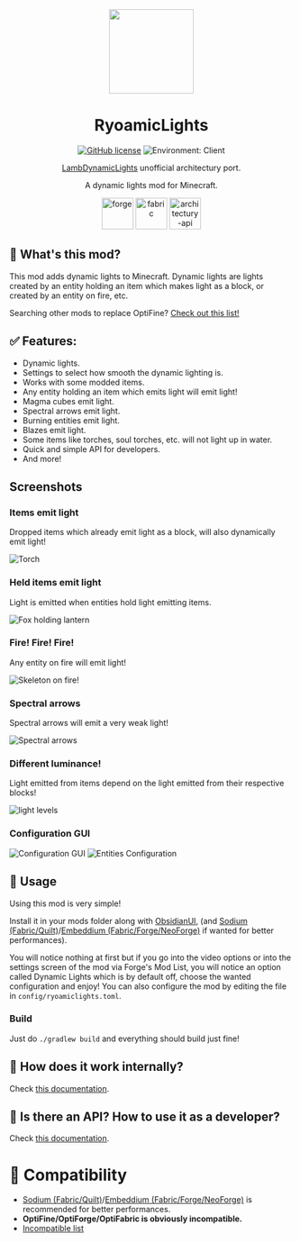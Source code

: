 <center><div align="center">

<img height="150" src="common/src/main/resources/icon.png" width="150"/>

# RyoamicLights

[![GitHub license](https://img.shields.io/github/license/ThinkingStudios/RyoamicLights?style=flat-square)](https://raw.githubusercontent.com/ThinkingStudios/RyoamicLights/1.20.4-architectury/LICENSE)
![Environment: Client](https://img.shields.io/badge/environment-client-1976d2?style=flat-square)

[LambDynamicLights](https://github.com/LambdAurora/LambDynamicLights) unofficial architectury port.

A dynamic lights mod for Minecraft.

<img alt="forge" height="56" src="https://cdn.jsdelivr.net/npm/@intergrav/devins-badges@3/assets/cozy/supported/forge_vector.svg">
<img alt="fabric" height="56" src="https://cdn.jsdelivr.net/npm/@intergrav/devins-badges@3/assets/cozy/supported/fabric_vector.svg">
<img alt="architectury-api" height="56" src="https://cdn.jsdelivr.net/npm/@intergrav/devins-badges@3/assets/cozy/requires/architectury-api_vector.svg">

</div></center>

## 📖 What's this mod?

This mod adds dynamic lights to Minecraft. Dynamic lights are lights created by an entity holding an
item which makes light as a block, or created by an entity on fire, etc.

Searching other mods to replace OptiFine?
[Check out this list!](https://lambdaurora.dev/optifine_alternatives)

## ✅ Features:

- Dynamic lights.
- Settings to select how smooth the dynamic lighting is.
- Works with some modded items.
- Any entity holding an item which emits light will emit light!
- Magma cubes emit light.
- Spectral arrows emit light.
- Burning entities emit light.
- Blazes emit light.
- Some items like torches, soul torches, etc. will not light up in water.
- Quick and simple API for developers.
- And more!

## Screenshots

### Items emit light

Dropped items which already emit light as a block, will also dynamically emit light!

![Torch](https://media.forgecdn.net/attachments/301/21/2020-07-04_22.png)

### Held items emit light

Light is emitted when entities hold light emitting items.

![Fox holding lantern](https://media.forgecdn.net/attachments/301/22/2020-07-04_22.png)

### Fire! Fire! Fire!

Any entity on fire will emit light!

![Skeleton on fire!](https://media.forgecdn.net/attachments/301/23/2020-07-04_22.png)

### Spectral arrows

Spectral arrows will emit a very weak light!

![Spectral arrows](https://media.forgecdn.net/attachments/301/25/2020-07-04_22.png)

### Different luminance!

Light emitted from items depend on the light emitted from their respective blocks!

![light levels](https://media.forgecdn.net/attachments/301/26/2020-07-04_22.png)

### Configuration GUI

![Configuration GUI](images/settings_main.png)
![Entities Configuration](images/settings_entities.png)

## 📖 Usage

Using this mod is very simple!

Install it in your mods folder along with [ObsidianUI](https://modrinth.com/mod/obsidianui), (and [Sodium (Fabric/Quilt)](https://modrinth.com/mod/sodium)/[Embeddium (Fabric/Forge/NeoForge)](https://modrinth.com/mod/embeddium) if wanted for better performances).

You will notice nothing at first but if you go into the video options or into the settings screen of the mod via Forge's Mod List, you will notice an option called Dynamic Lights which is by default off, choose the wanted configuration and enjoy!
You can also configure the mod by editing the file in `config/ryoamiclights.toml`.

### Build

Just do `./gradlew build` and everything should build just fine!

## 📖 How does it work internally?

Check [this documentation](HOW_DOES_IT_WORK.md).

## 📖 Is there an API? How to use it as a developer?

Check [this documentation](https://github.com/ThinkingStudios/RyoamicLights/wiki/API).

# 📖 Compatibility

- [Sodium (Fabric/Quilt)](https://modrinth.com/mod/sodium)/[Embeddium (Fabric/Forge/NeoForge)](https://modrinth.com/mod/embeddium) is recommended for better performances.
- **OptiFine/OptiForge/OptiFabric is obviously incompatible.**
- [Incompatible list](https://github.com/ThinkingStudios/RyoamicLights/issues/6)
